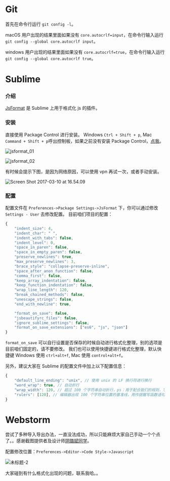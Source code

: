 # Git
首先在命令行运行 `git config -l`。

macOS 用户出现的结果里面如果没有 `core.autocrlf=input`，在命令行输入运行 `git config --global core.autocrlf input`。

windows 用户出现的结果里面如果没有 `core.autocrlf=true`，在命令行输入运行 `git config --global core.autocrlf true`。

# Sublime
### 介绍
[JsFormat](https://github.com/jdc0589/JsFormat) 是 Sublime 上用于格式化 js 的插件。

### 安装
直接使用 Package Control 进行安装。 Windows `Ctrl + Shift + p`, Mac `Command + Shift + p`呼出控制板，如果之前没有安装 Package Control，[点我](https://packagecontrol.io/installation)。

![jsformat_01](https://ww3.sinaimg.cn/large/006tKfTcly1fdh3pe3vwxj30g20b5aao.jpg)

![jsformat_02](https://ww1.sinaimg.cn/large/006tKfTcly1fdh3pgocfkj30fm09t0th.jpg)

有时候会提示下图，是因为网络原因，可以使用 vpn 再试一次，或者手动安装。

![Screen Shot 2017-03-10 at 16.54.09](https://ww2.sinaimg.cn/large/006tKfTcly1fdhuybxvuhj30bx05x0t3.jpg)

### 配置

配置文件在 `Preferences->Package Settings->JsFormat` 下，你可以通过修改 `Settings - User` 去修改配置。
目前咱们项目的配置：

```javascript
{
    "indent_size": 4,
    "indent_char": " ",
    "indent_with_tabs": false,
    "indent_level": 0,
    "space_in_paren": false,
    "space_in_empty_paren": false,
    "preserve_newlines": true,
    "max_preserve_newlines": 3,
    "brace_style": "collapse-preserve-inline",
    "space_after_anon_function": false,
    "comma_first": false,
    "keep_array_indentation": false,
    "keep_function_indentation": false,
    "wrap_line_length": 120,
    "break_chained_methods": false,
    "unescape_strings": false,
    "end_with_newline": true,

    "format_on_save": false,
    "jsbeautifyrc_files": false,
    "ignore_sublime_settings": false,
    "format_on_save_extensions": ["es6", "js", "json"]
}
```

`format_on_save` 可以自行设置是否保存的时候自动进行格式化整理，别的选项是目前咱们固定的，请不要修改。
我们也可以使用快捷键进行格式化整理，默认快捷键 Windows 使用 `ctrl+alt+f`, Mac 使用 `control+alt+f`。

另外，建议大家在 Sublime 的配置文件中加上以下配置信息：

```javascript
{
    "default_line_ending": "unix", // 使用 unix 的 LF 换行符进行换行
    "word_wrap": true, // 自动折行
    "wrap_width": 120, // 超过 100 个字符串自动折行，ps：用于配合我们的规则，字符串不用换行。
    "rulers": [120], // 编辑器出现 100 个字符串位置的基准线，用作提醒写函数语句时注意换行。
}
```

# Webstorm

尝试了多种导入导出办法，一直没法成功，所以只能麻烦大家自己手动一个个点了。。感谢截图提供者及设计师[阴璐斌同学](https://github.com/yinlubin1989)。

配置修改位置：`Preferences->Editor->Code Style->Javascript`

![未标题-2](https://ww3.sinaimg.cn/large/006tKfTcly1fdhkm20reyj30ux0x9dmo.jpg)

大家碰到有什么格式化出现的问题，联系我哈。。
